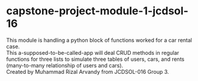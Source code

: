 # capstone-project-module-1-jcdsol-16

This module is handling a python block of functions worked for a car rental case.\
This a-supposed-to-be-called-app will deal CRUD methods in regular functions for three lists to simulate three tables of users, cars, and rents (many-to-many relationship of users and cars).\
Created by Muhammad Rizal Arvandy from JCDSOL-016 Group 3.  